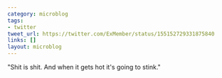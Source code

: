 ```yaml
---
category: microblog
tags:
- twitter
tweet_url: https://twitter.com/ExMember/status/155152729331875840
links: []
layout: microblog
---
```

"Shit is shit. And when it gets hot it's going to stink."
